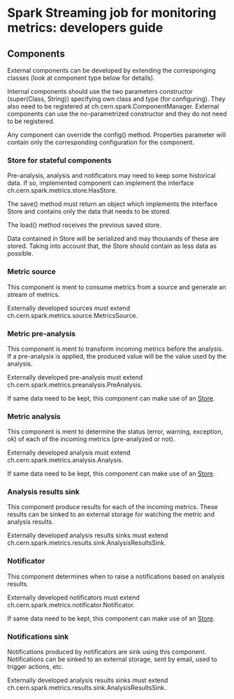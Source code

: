 # Spark Streaming job for monitoring metrics: developers guide

## Components

External components can be developed by extending the corresponging classes (look at component type below for details).

Internal components should use the two parameters constructor (super(Class, String)) specifying own class and type (for configuring). 
They also need to be registered at ch.cern.spark.ComponentManager. 
External components can use the no-parametrized constructor and they do not need to be registered.

Any component can override the config() method. Properties parameter will contain only the corresponding configuration for the component.

### Store for stateful components

Pre-analysis, analysis and notificators may need to keep some historical data. If so, implemented component can implement the interface ch.cern.spark.metrics.store.HasStore.

The save() method must return an object which implements the interface Store and contains only the data that needs to be stored.

The load() method receives the previous saved store.

Data contained in Store will be serialized and may thousands of these are stored. Taking into account that, the Store should contain as less data as possible.

### Metric source

This component is ment to consume metrics from a source and generate an stream of metrics. 

Externally developed sources must extend ch.cern.spark.metrics.source.MetricsSource.

### Metric pre-analysis

This component is ment to transform incoming metrics before the analysis. If a pre-analysis is applied, the produced value will be the value used by the analysis.

Externally developed pre-analysis must extend ch.cern.spark.metrics.preanalysis.PreAnalysis.

If same data need to be kept, this component can make use of an [Store](#store-for-stateful-components). 

### Metric analysis

This component is ment to determine the status (error, warning, exception, ok) of each of the incoming metrics (pre-analyzed or not).  

Externally developed analysis must extend ch.cern.spark.metrics.analysis.Analysis.

If same data need to be kept, this component can make use of an [Store](#store-for-stateful-components).

### Analysis results sink

This component produce results for each of the incoming metrics. These results can be sinked to an external storage for watching the metric and analysis results.

Externally developed analysis results sinks must extend ch.cern.spark.metrics.results.sink.AnalysisResultsSink.

### Notificator

This component determines when to raise a notifications based on analysis results.

Externally developed notificators must extend ch.cern.spark.metrics.notificator.Notificator.

If same data need to be kept, this component can make use of an [Store](#store-for-stateful-components).

### Notifications sink

Notifications produced by notificators are sink using this component. Notifications can be sinked to an external storage, sent by email, used to trigger actions, etc. 

Externally developed analysis results sinks must extend ch.cern.spark.metrics.results.sink.AnalysisResultsSink.